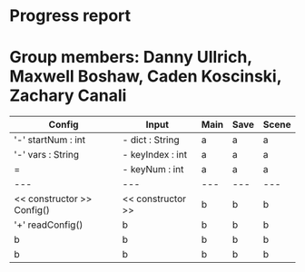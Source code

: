 # Progress report
# Group members: Danny Ullrich, Maxwell Boshaw, Caden Koscinski, Zachary Canali

Config | Input | Main | Save | Scene |
--- | --- | --- | --- | --- |
'-' startNum : int | - dict : String | a | a | a |
'-' vars : String | - keyIndex : int | a | a | a |
= | - keyNum : int | a | a | a |
--- | --- | --- | --- | --- |
<< constructor >> Config() | << constructor >> | b | b | b |
'+' readConfig() | b | b | b | b |
b | b | b | b | b |
b | b | b | b | b |
